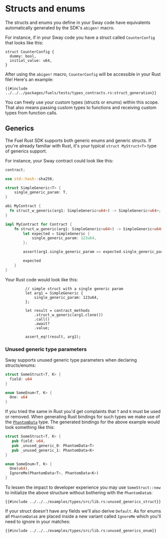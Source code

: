 # Structs and enums

<!-- This section should explain how to get the custom types from a Sway program -->
<!-- custom_types:example:start -->
The structs and enums you define in your Sway code have equivalents automatically generated by the SDK's `abigen!` macro.
<!-- custom_types:example:end -->

For instance, if in your Sway code you have a struct called `CounterConfig` that looks like this:

```rust,ignore
struct CounterConfig {
  dummy: bool,
  initial_value: u64,
}
```

After using the `abigen!` macro, `CounterConfig` will be accessible in your Rust file! Here's an example:

```rust,ignore
{{#include ../../../packages/fuels/tests/types_contracts.rs:struct_generation}}
```

You can freely use your custom types (structs or enums) within this scope. That also means passing custom types to functions and receiving custom types from function calls.

## Generics

The Fuel Rust SDK supports both generic enums and generic structs. If you're already familiar with Rust, it's your typical `struct MyStruct<T>` type of generics support.

For instance, your Sway contract could look like this:

```Rust
contract;

use std::hash::sha256;

struct SimpleGeneric<T> {
    single_generic_param: T,
}

abi MyContract {
  fn struct_w_generic(arg1: SimpleGeneric<u64>) -> SimpleGeneric<u64>;
}

impl MyContract for Contract {
    fn struct_w_generic(arg1: SimpleGeneric<u64>) -> SimpleGeneric<u64> {
        let expected = SimpleGeneric {
            single_generic_param: 123u64,
        };

        assert(arg1.single_generic_param == expected.single_generic_param);

        expected
    }
}
```

Your Rust code would look like this:

```rust,ignore
         // simple struct with a single generic param
         let arg1 = SimpleGeneric {
             single_generic_param: 123u64,
         };

         let result = contract_methods
             .struct_w_generic(arg1.clone())
             .call()
             .await?
             .value;

         assert_eq!(result, arg1);
```

### Unused generic type parameters

Sway supports unused generic type parameters when declaring structs/enums:

```Rust
struct SomeStruct<T, K> {
  field: u64
}

enum SomeEnum<T, K> {
  One: u64
}

```

If you tried the same in Rust you'd get complaints that `T` and `K` must be used or removed. When generating Rust bindings for such types we make use of the [`PhantomData`](https://doc.rust-lang.org/std/marker/struct.PhantomData.html#unused-type-parameters) type. The generated bindings for the above example would look something like this:

```Rust
struct SomeStruct<T, K> {
   pub field: u64,
   pub _unused_generic_0: PhantomData<T>
   pub _unused_generic_1: PhantomData<K>
}

enum SomeEnum<T, K> {
  One(u64),
  IgnoreMe(PhantomData<T>, PhantomData<K>)
}
```

To lessen the impact to developer experience you may use `SomeStruct::new` to initialize the above structure without bothering with the `PhantomData`s:

```rust,ignore
{{#include ../../../examples/types/src/lib.rs:unused_generics_struct}}
```

If your struct doesn't have any fields we'll also derive `Default`. As for enums all `PhantomData`s are placed inside a new variant called `IgnoreMe` which you'll need to ignore in your matches:

```rust,ignore
{{#include ../../../examples/types/src/lib.rs:unused_generics_enum}}
```
